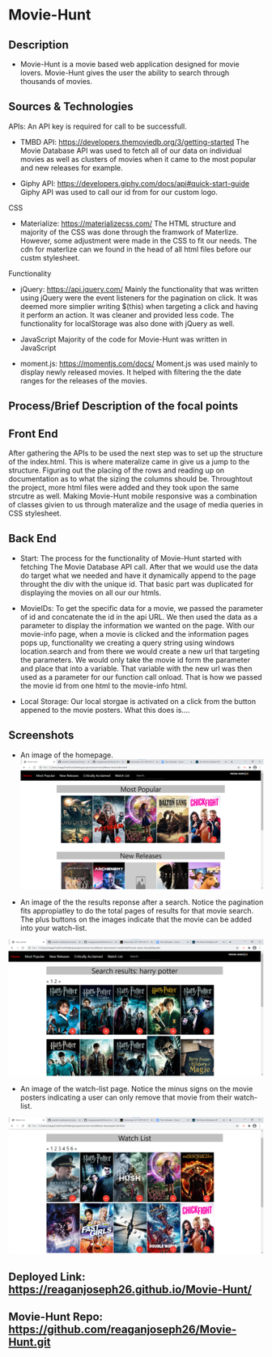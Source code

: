 # Movie-Hunt
## Description 
- Movie-Hunt is a movie based web application designed for movie lovers. Movie-Hunt gives the user the ability to search through thousands of movies. 
## Sources & Technologies
 APIs: An API key is required for call to be successfull. 
- TMBD API: https://developers.themoviedb.org/3/getting-started
The Movie Database API was used to fetch all of our data on individual movies as well as clusters of movies when it came to the most popular and new releases for example. 

- Giphy API: https://developers.giphy.com/docs/api#quick-start-guide
Giphy API was used to call our id from for our custom logo. 

 CSS
- Materialize: https://materializecss.com/
The HTML structure and majority of the CSS was done through the framwork of Materlize. However, some adjustment were made in the CSS to fit our needs. The cdn for materlize can we found in the head of all html files before our custm stylesheet. 

Functionality
- jQuery: https://api.jquery.com/
Mainly the functionality that was written using jQuery were the event listeners for the pagination on click. It was deemed more simplier writing $(this) when targeting a click and having it perform an action. It was cleaner and provided less code. The functionality for localStorage was also done with jQuery as well. 

- JavaScript
Majority of the code for Movie-Hunt was written in JavaScript

- moment.js: https://momentjs.com/docs/
Moment.js was used mainly to display newly released movies. It helped with filtering the the date ranges for the releases of the movies. 



## Process/Brief Description of the focal points

## Front End 
After gathering the APIs to be used the next step was to set up the structure of the index.html. This is where materalize came in give us a jump to the structure. Figuring out the placing of the rows and reading up on documentation as to what the sizing the columns should be. Throughtout the project, more html files were added and they took upon the same strcutre as well. Making Movie-Hunt mobile responsive was a combination of classes givien to us through materalize and the usage of media queries in CSS stylesheet. 

## Back End

- Start: The process for the functionality of Movie-Hunt started with fetching The Movie Database API call. After that we would use the data do target what we needed and have it dynamically append to the page throught the div with the unique id. That basic part was duplicated for displaying the movies on all our our htmls. 

- MovieIDs: To get the specific data for a movie, we passed the parameter of id and concatenate the id in the api URL. We then used the data as a parameter to display the information we wanted on the page. With our movie-info page, when a movie is clicked and the information pages pops up, functionality we creating a query string using windows location.search and from there we would create a new url that targeting the parameters. We would only take the movie id form the parameter and place that into a variable. That variable with the new url was then used as a parameter for our function call onload. That is how we passed the movie id from one html to the movie-info html. 

- Local Storage: Our local storgae is activated on a click from the button appened to the movie posters. What this does is.... 


## Screenshots

- An image of the homepage. 
![Image](/assets/images/Screenshot-home.jpg)

- An image of the the results reponse after a search. Notice the pagination fits appropiatley to do the total pages of results for that movie search. The plus buttons on the images indicate that the movie can be added into your watch-list. 

![Image](/assets/images/Screenshot-searches.jpg)

- An image of the watch-list page. Notice the minus signs on the movie posters indicating a user can only remove that movie from their watch-list. 

![Image](/assets/images/Screenshot-watchlist.jpg)


## Deployed Link: https://reaganjoseph26.github.io/Movie-Hunt/ 
## Movie-Hunt Repo: https://github.com/reaganjoseph26/Movie-Hunt.git




